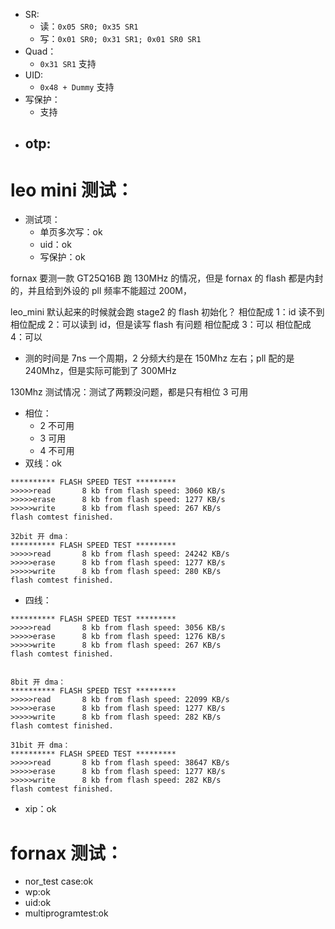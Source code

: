 
- SR:
	- 读：`0x05 SR0; 0x35 SR1`
	- 写：`0x01 SR0; 0x31 SR1; 0x01 SR0 SR1`
- Quad：
	- `0x31 SR1` 支持
- UID:
	- `0x48 + Dummy` 支持
- 写保护：
	- 支持
- otp:
	- 

# leo mini 测试：

- 测试项：
	- 单页多次写：ok
	- uid：ok
	- 写保护：ok


fornax 要测一款 GT25Q16B 跑 130MHz 的情况，但是 fornax 的 flash 都是内封的，并且给到外设的 pll 频率不能超过 200M，


leo_mini 默认起来的时候就会跑 stage2 的 flash 初始化？
相位配成 1：id 读不到
相位配成 2：可以读到 id，但是读写 flash 有问题
相位配成 3：可以
相位配成 4：可以
- 测的时间是 7ns 一个周期，2 分频大约是在 150Mhz 左右；pll 配的是 240Mhz，但是实际可能到了 300MHz


130Mhz 测试情况：测试了两颗没问题，都是只有相位 3 可用
- 相位：
	- 2 不可用
	- 3 可用
	- 4 不可用
- 双线：ok
```
********** FLASH SPEED TEST *********
>>>>>read       8 kb from flash speed: 3060 KB/s
>>>>>erase      8 kb from flash speed: 1277 KB/s
>>>>>write      8 kb from flash speed: 267 KB/s
flash comtest finished.

32bit 开 dma：
********** FLASH SPEED TEST *********
>>>>>read       8 kb from flash speed: 24242 KB/s
>>>>>erase      8 kb from flash speed: 1277 KB/s
>>>>>write      8 kb from flash speed: 280 KB/s
flash comtest finished.
```
- 四线：
```
********** FLASH SPEED TEST *********
>>>>>read       8 kb from flash speed: 3056 KB/s
>>>>>erase      8 kb from flash speed: 1276 KB/s
>>>>>write      8 kb from flash speed: 267 KB/s
flash comtest finished.


8bit 开 dma：
********** FLASH SPEED TEST *********
>>>>>read       8 kb from flash speed: 22099 KB/s
>>>>>erase      8 kb from flash speed: 1277 KB/s
>>>>>write      8 kb from flash speed: 282 KB/s
flash comtest finished.

31bit 开 dma：
********** FLASH SPEED TEST *********
>>>>>read       8 kb from flash speed: 38647 KB/s
>>>>>erase      8 kb from flash speed: 1277 KB/s
>>>>>write      8 kb from flash speed: 282 KB/s
flash comtest finished.

```
- xip：ok


# fornax 测试：
- nor_test case:ok
- wp:ok
- uid:ok
- multiprogramtest:ok